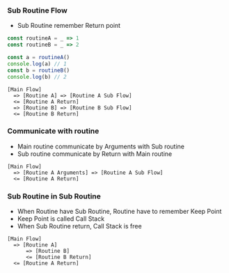 ### Sub Routine Flow
- Sub Routine remember Return point
```js
const routineA = _ => 1
const routineB = _ => 2

const a = routineA()
console.log(a) // 1
const b = routineB()
console.log(b) // 2
```
```
[Main Flow]
  => [Routine A] => [Routine A Sub Flow]
  <= [Routine A Return]
  => [Routine B] => [Routine B Sub Flow]
  <= [Routine B Return]
```

### Communicate with routine
- Main routine communicate by Arguments with Sub routine
- Sub routine communicate by Return with Main routine
```
[Main Flow]
  => [Routine A Arguments] => [Routine A Sub Flow]
  <= [Routine A Return]
```

### Sub Routine in Sub Routine
- When Routine have Sub Routine, Routine have to remember Keep Point
- Keep Point is called Call Stack
- When Sub Routine return, Call Stack is free
```
[Main Flow]
  => [Routine A]
      => [Routine B]
      <= [Routine B Return]
  <= [Routine A Return]
```